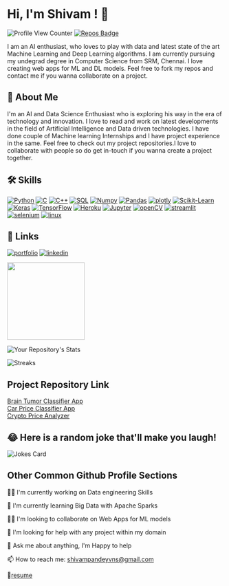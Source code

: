 
# Hi, I'm Shivam ! 👋

![Profile View Counter](https://komarev.com/ghpvc/?username=shivampandeyvns)
[![Repos Badge](https://badges.pufler.dev/repos/shivampandeyvns)](https://github.com/shivampandeyvns?tab=repositories)

I am an AI enthusiast, who loves to play with data and latest state of the art Machine Learning and Deep Learning algorithms.
I am currently pursuing my undegrad degree in Computer Science from SRM, Chennai.
I love creating web apps for ML and DL models.
Feel free to fork my repos and contact me if you wanna collaborate on a project.


## 🚀 About Me
I'm an AI and Data Science Enthusiast who is exploring his way in the era of technology and innovation.
I love to read and work on latest developments in the field of Artificial Intelligence and Data driven technologies.
I have done couple of Machine learning Internships and I have project experience in the same.
Feel free to check out my project repositories.I love to collaborate with people so do get in-touch if you wanna create a project together.
 


## 🛠 Skills
[![Python](https://img.shields.io/badge/Python-3776AB?style=for-the-badge&logo=python&logoColor=white)](https://github.com/tterb/atomic-design-ui/blob/master/LICENSEs)
[![C](https://img.shields.io/badge/C-00599C?style=for-the-badge&logo=c&logoColor=white)]()
[![C++](https://img.shields.io/badge/C%2B%2B-00599C?style=for-the-badge&logo=c%2B%2B&logoColor=white)]()
[![SQL](https://img.shields.io/badge/MySQL-00000F?style=for-the-badge&logo=mysql&logoColor=white)]()
[![Numpy](https://img.shields.io/badge/Numpy-777BB4?style=for-the-badge&logo=numpy&logoColor=white)]()
[![Pandas](https://img.shields.io/badge/Pandas-2C2D72?style=for-the-badge&logo=pandas&logoColor=white)]()
[![plotly](https://img.shields.io/badge/Plotly-239120?style=for-the-badge&logo=plotly&logoColor=white)]()
[![Scikit-Learn](https://img.shields.io/badge/scikit_learn-F7931E?style=for-the-badge&logo=scikit-learn&logoColor=white)]()
[![Keras](https://img.shields.io/badge/Keras-D00000?style=for-the-badge&logo=Keras&logoColor=white)]()
[![TensorFlow](https://img.shields.io/badge/TensorFlow-FF6F00?style=for-the-badge&logo=tensorflow&logoColor=white)]()
[![Heroku](https://img.shields.io/badge/Heroku-430098?style=for-the-badge&logo=heroku&logoColor=white)]()
[![Jupyter](https://img.shields.io/badge/Jupyter-F37626.svg?&style=for-the-badge&logo=Jupyter&logoColor=white)]()
[![openCV](https://img.shields.io/badge/OpenCV-27338e?style=for-the-badge&logo=OpenCV&logoColor=white)]()
[![streamlit](https://img.shields.io/badge/Streamlit-FF4B4B?style=for-the-badge&logo=Streamlit&logoColor=white)]()
[![selenium](https://img.shields.io/badge/Selenium-43B02A?style=for-the-badge&logo=Selenium&logoColor=white)]()
[![linux](https://img.shields.io/badge/Ubuntu-E95420?style=for-the-badge&logo=ubuntu&logoColor=white)]()
## 🔗 Links
[![portfolio](https://img.shields.io/badge/my_portfolio-000?style=for-the-badge&logo=ko-fi&logoColor=white)](https://sp7287.wixsite.com/shivam-portfolio)
[![linkedin](https://img.shields.io/badge/linkedin-0A66C2?style=for-the-badge&logo=linkedin&logoColor=white)](https://www.linkedin.com/in/shivampandey0303)

<img height="180em" src="https://github-readme-stats.vercel.app/api?username=shivampandeyvns&show_icons=true&hide_border=true&&count_private=true&include_all_commits=true" />

![Your Repository's Stats](https://github-readme-stats.vercel.app/api/top-langs/?username=shivampandeyvns&theme=blue-green)

![Streaks](https://github-readme-streak-stats.herokuapp.com/?user=shivampandeyvns)

## Project Repository Link
[Brain Tumor Classifier App](https://github.com/shivampandeyvns/DMProject)  
[Car Price Classifier App](https://github.com/shivampandeyvns/Car-price-app)  
[Crypto Price Analyzer](https://github.com/shivampandeyvns/Crypto-price-streamlit-app)  

## 😂 Here is a random joke that'll make you laugh!
![Jokes Card](https://readme-jokes.vercel.app/api)


## Other Common Github Profile Sections
👩‍💻 I'm currently working on Data engineering Skills

🧠 I'm currently learning Big Data with Apache Sparks

👯‍♀️ I'm looking to collaborate on Web Apps for ML models

🤔 I'm looking for help with any project within my domain

💬 Ask me about anything, I'm Happy to help

📫 How to reach me: shivampandeyvns@gmail.com

📄[resume](https://drive.google.com/file/d/1c3NBqa1UMWAi9ydlJDmkGL27oU8sJ0TS/view?usp=sharing)

